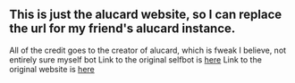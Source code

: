 ## This is just the alucard website, so I can replace the url for my friend's alucard instance.
All of the credit goes to the creator of alucard, which is fweak I believe, not entirely sure myself bot
Link to the original selfbot is [here](https://github.com/AlucardSB/Alucard-Selfbot-src/)
Link to the original website is [here](https://github.com/AlucardSB/Alucard-Selfbot.github.io)
